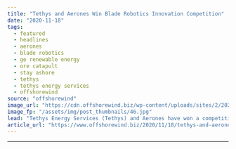 ```yaml
---
title: "Tethys and Aerones Win Blade Robotics Innovation Competition"
date: "2020-11-18"
tags: 
  - featured
  - headlines
  - aerones
  - blade robotics
  - ge renewable energy
  - ore catapult
  - stay ashore
  - tethys
  - tethys energy services
  - offshorewind
source: "offshorewind"
image_url: "https://cdn.offshorewind.biz/wp-content/uploads/sites/2/2020/11/18113655/Tethys-and-Aerones-Win-Blade-Robotics-Innovation-Competition.jpg"
image_fp: "/assets/img/post_thumbnails/46.jpg"
lead: "Tethys Energy Services (Tethys) and Aerones have won a competition to demonstrate a novel"
article_url: "https://www.offshorewind.biz/2020/11/18/tethys-and-aerones-win-blade-robotics-innovation-competition/"
---
```


---
